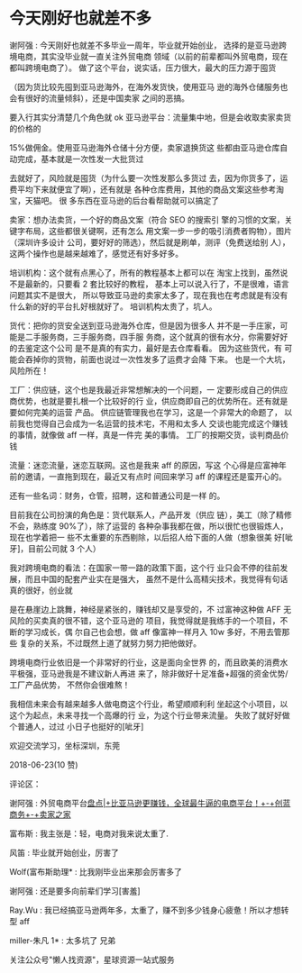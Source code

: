 # 今天刚好也就差不多

谢阿强 : 今天刚好也就差不多毕业一周年，毕业就开始创业， 选择的是亚马逊跨境电商，其实没毕业就一直关注外贸电商 领域（以前的前辈都叫外贸电商，现在都叫跨境电商了）。 做了这个平台，说实话，压力很大，最大的压力源于囤货

（因为货比较先囤到亚马逊海外，在海外发货快，使用亚马 逊的海外仓储服务也会有很好的流量倾斜），还是中国卖家 之间的恶搞。

要入行其实分清楚几个角色就 ok 亚马逊平台：流量集中地，但是会收取卖家卖货的价格的

15%做佣金。使用亚马逊海外仓储十分方便，卖家退换货这 些都由亚马逊仓库自动完成，基本就是一次性发一大批货过

去就好了，风险就是囤货（为什么要一次性发那么多货过 去，因为你货多了，运费平均下来就便宜了啊），还有就是 各种仓库费用，其他的商品文案这些参考淘宝，天猫吧。 很 多东西在亚马逊的后台看帮助就可以搞定了

卖家：想办法卖货，一个好的商品文案（符合 SEO 的搜索引 擎的习惯的文案，关键字布局，这些都很关键啊，还有怎么 用文案一步一步的吸引消费者购物），图片（深圳许多设计 公司，要好好的筛选），然后就是刷单，测评（免费送给别 人），这两个操作也是越来越难了，感觉还有好多好多。

培训机构：这个就有点黑心了，所有的教程基本上都可以在 淘宝上找到，虽然说不是最新的，只要看 2 套比较好的教程， 基本上可以说入行了，不是很难，语言问题其实不是很大， 所以导致亚马逊的卖家太多了，现在我也在考虑就是有没有 什么新的好的平台扎好根就好了。 培训机构太贵了，坑人。

货代：把你的货安全送到亚马逊海外仓库，但是因为很多人 并不是一手庄家，可能是二手服务商，三手服务商，四手服 务商，这个就真的很有水分，你需要好好的去鉴定这个公司 是不是真的有实力，最好是去仓库看看。 因为这些货代，有 可能会吞掉你的货物，前面也说过一次性发多了运费才会降 下来。 也是一个大坑，风险所在！

工厂：供应链，这个也是我最近非常想解决的一个问题，一 定要形成自己的供应商优势，也就是要扎根一个比较好的行 业，供应商即自己的优势所在。还有就是要如何完美的运营 产品。 供应链管理我也在学习，这是一个非常大的命题了， 以前我也觉得自己会成为一名运营的技术宅，不用和太多人 交谈也能完成这个赚钱的事情，就像做 aff 一样，真是一件完 美的事情。 工厂的按期交货，谈判商品价钱

流量：迷恋流量，迷恋互联网。这也是我来 aff 的原因，写这 个心得是应富神年前的邀请，一直拖到现在，最近又有点时 间回来学习 aff 的课程还是蛮开心的。

还有一些名词：财务，仓管，招聘，这和普通公司是一样 的。

目前我在公司扮演的角色是：货代联系人，产品开发（供应 链），美工（除了精修不会，熟练度 90%了），除了运营的 各种杂事我都在做，所以很忙也很锻炼人，现在也学着把一 些不太重要的东西剔除，以后招人给下面的人做（想象很美 好[呲牙]，目前公司就 3 个人）

我对跨境电商的看法：在国家一带一路的政策下面，这个行 业只会不停的往前发展，而且中国的配套产业实在是强大， 虽然不是什么高精尖技术，我觉得有句话真的很好，创业就

是在悬崖边上跳舞，神经是紧张的，赚钱却又是享受的，不 过富神这种做 AFF 无风险的买卖真的很不错，这个亚马逊的 项目，我觉得就是我练手的一个项目，不断的学习成长，偶 尔自己也会想，做 aff 像富神一样月入 10w 多好，不用去管那些 复杂的关系，不过既然上道了就努力努力把他做好。

跨境电商行业依旧是一个非常好的行业，这是面向全世界 的，而且欧美的消费水平极强，亚马逊我是不建议新人再进 来了，除非做好十足准备+超强的资金优势/工厂产品优势， 不然你会很难熬！

我相信未来会有越来越多人做电商这个行业，希望顺顺利利 坐起这个小项目，以这个为起点，未来寻找一个高爆的行 业，为这个行业带来流量。 失败了就好好做个普通人，过过 小日子也挺好的[呲牙]

欢迎交流学习，坐标深圳，东莞

2018-06-23(10 赞)

评论区：

谢阿强 : 外贸电商平台[盘点](https://mjzj.com/wen-zhang/pan-dian-bi-ya-ma-xun-geng-zhuan-qian-quan-qiu-zui-niu-bi-de-dian-shang-ping-tai/33170.html)[|+](https://mjzj.com/wen-zhang/pan-dian-bi-ya-ma-xun-geng-zhuan-qian-quan-qiu-zui-niu-bi-de-dian-shang-ping-tai/33170.html)[比亚马逊更赚钱，全球最牛逼的电商平台！](https://mjzj.com/wen-zhang/pan-dian-bi-ya-ma-xun-geng-zhuan-qian-quan-qiu-zui-niu-bi-de-dian-shang-ping-tai/33170.html)[+-+](https://mjzj.com/wen-zhang/pan-dian-bi-ya-ma-xun-geng-zhuan-qian-quan-qiu-zui-niu-bi-de-dian-shang-ping-tai/33170.html)[创蓝商务](https://mjzj.com/wen-zhang/pan-dian-bi-ya-ma-xun-geng-zhuan-qian-quan-qiu-zui-niu-bi-de-dian-shang-ping-tai/33170.html)[+-+](https://mjzj.com/wen-zhang/pan-dian-bi-ya-ma-xun-geng-zhuan-qian-quan-qiu-zui-niu-bi-de-dian-shang-ping-tai/33170.html)[卖家之家](https://mjzj.com/wen-zhang/pan-dian-bi-ya-ma-xun-geng-zhuan-qian-quan-qiu-zui-niu-bi-de-dian-shang-ping-tai/33170.html)

富布斯 : 我主张是：轻，电商对我来说太重了.

风笛 : 毕业就开始创业，厉害了

Wolf(富布斯助理* : 比我刚毕业出来那会厉害多了

谢阿强 : 还是要多向前辈们学习[害羞]

Ray.Wu : 我已经搞亚马逊两年多，太重了，赚不到多少钱身心疲惫！所以才想转型 aff

miller-朱凡 1* : 太多坑了 兄弟

关注公众号"懒人找资源"，星球资源一站式服务